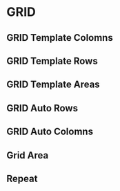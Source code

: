 # GRID

## GRID Template Colomns

## GRID Template Rows

## GRID Template Areas

## GRID Auto Rows

## GRID Auto Colomns 

## Grid Area

## Repeat
